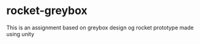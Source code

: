 # rocket-greybox
This is an assignment based on greybox design og rocket prototype made using unity

